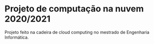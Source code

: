 # Projeto de computação na nuvem 2020/2021
Projeto feito na cadeira de cloud computing no mestrado de Engenharia Informática.
